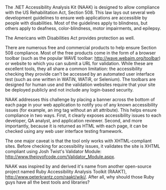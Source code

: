 The .NET Accessibility Analysis Kit (NAAK) is designed to allow compliance with the US Rehabilitation Act, Section 508.  This law lays out several web development guidelines to ensure web applications are accessible by people with disabilities.  Most of the guidelines apply to blindness, but others apply to deafness, color-blindness, motor impairments, and epilepsy.

The Americans with Disabilities Act provides protection as well.

There are numerous free and commercial products to help ensure Section 508 compliance.  Most of the free products come in the form of a browser toolbar (such as the popular WAVE toolbar: http://wave.webaim.org/toolbar) or website to which you can submit a URL for validation.  While these are excellent tools, they all share a common limitation: the accessibility checking they provide can't be accessed by an automated user interface test (such as one written in WATiN, WATiR, or Selenium).  The toolbars are designed for human use and the validation websites require that your site be deployed publicly and not include any login-based security.

NAAK addresses this challenge by placing a banner across the bottom of each page in your web application to notify you of any known accessibility issues (for example, an img tag without an alt attribute).  This helps ensure compliance in two ways.  First, it clearly exposes accessibility issues to each developer, QA analyst, and application reviewer.  Second, and more importantly, because it is returned as HTML with each page, it can be checked using any web user interface testing framework.

The one major caveat is that the tool only works with XHTML-compliant sites.  Before checking for accessibility issues, it validates the site is XHTML compliant using Josh Twist's Validator Module: http://www.thejoyofcode.com/Validator_Module.aspx.

NAAK was inspired by and derived it's name from another open-source project named Ruby Accessibility Analysis Toolkit (RAAKT), http://www.peterkrantz.com/raakt/wiki/.  After all, why should those Ruby guys have all the best tools and libraries?